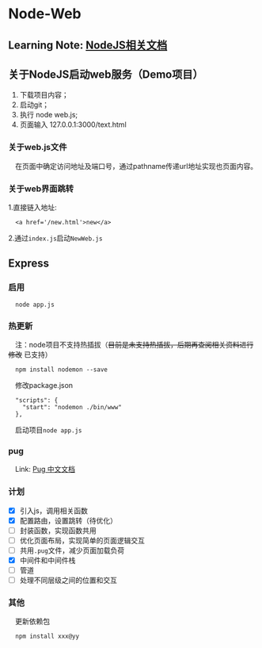 # Node-Web

## Learning Note: [NodeJS相关文档](https://www.douban.com/group/topic/35067110/)

## 关于NodeJS启动web服务（Demo项目）

1. 下载项目内容；
2. 启动git；
3. 执行 node web.js;
4. 页面输入 127.0.0.1:3000/text.html

### 关于web.js文件
&emsp;在页面中确定访问地址及端口号，通过pathname传递url地址实现也页面内容。

### 关于web界面跳转
1.直接链入地址:
```
  <a href='/new.html'>new</a>
```
2.通过`index.js`启动`NewWeb.js`

## Express

### 启用

```
  node app.js
```

### 热更新

&emsp;注：node项目不支持热插拔（~~目前是未支持热插拔，后期再查阅相关资料进行修改~~ 已支持）
```
  npm install nodemon --save
```
&emsp;修改package.json
```
  "scripts": {
    "start": "nodemon ./bin/www"
  },
```
&emsp;启动项目`node app.js`

### pug

&emsp;Link: [Pug 中文文档](https://pug.bootcss.com/api/getting-started.html)

### 计划

- [x] 引入js，调用相关函数
- [x] 配置路由，设置跳转（待优化）
- [ ] 封装函数，实现函数共用
- [ ] 优化页面布局，实现简单的页面逻辑交互
- [ ] 共用`.pug`文件，减少页面加载负荷
- [x] 中间件和中间件栈
- [ ] 管道
- [ ] 处理不同层级之间的位置和交互

### 其他
&emsp;更新依赖包
```
  npm install xxx@yy
```
